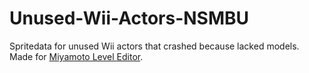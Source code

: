 # Unused-Wii-Actors-NSMBU
Spritedata for unused Wii actors that crashed because lacked models. Made for [Miyamoto Level Editor](https://github.com/aboood40091/Miyamoto).
